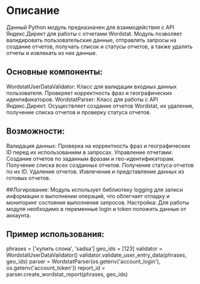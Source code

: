 # Описание
Данный Python модуль предназначен для взаимодействия с API Яндекс.Директ для работы с отчетами Wordstat. Модуль позволяет валидировать пользовательские данные, отправлять запросы на создание отчетов, получать список и статусы отчетов, а также удалять отчеты и извлекать из них данные.

## Основные компоненты:
WordstatUserDataValidator: Класс для валидации входных данных пользователя. Проверяет корректность фраз и географических идентификаторов.
WordstatParser: Класс для работы с API Яндекс.Директ. Осуществляет создание отчетов Wordstat, их удаление, получение списка отчетов и проверку статуса отчетов.

## Возможности:
Валидация данных: Проверка на корректность фраз и географических ID перед их использованием в запросах.
Управление отчетами:
Создание отчетов по заданным фразам и гео-идентификаторам.
Получение списка всех созданных отчетов.
Получение статуса отчетов по их ID.
Удаление отчетов.
Извлечение и представление данных из готовых отчетов.

##Логирование:
Модуль использует библиотеку logging для записи информации о выполнении операций, что облегчает отладку и мониторинг состояния выполнения запросов.
Настройка:
Для работы модуля необходимо в переменные login и token положить данные от аккаунта.

## Пример использования:
phrases = ['купить слона', 'sadsa']
geo_ids = [123]
validator = WordstatUserDataValidator()
validator.validate_user_entry_data(phrases, geo_ids)
parser = WordstatParser(os.getenv('account_login'), os.getenv('account_token'))
report_id = parser.create_wordstat_report(phrases, geo_ids)